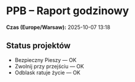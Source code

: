 # PPB – Raport godzinowy
**Czas (Europe/Warsaw):** 2025-10-07 13:18

## Status projektów
- Bezpieczny Pieszy — OK
- Zwolnij przy przejściu — OK
- Odblask ratuje życie — OK

